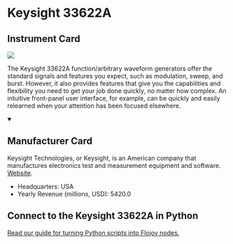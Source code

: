 
# Keysight 33622A

## Instrument Card

<img src="https://v5.airtableusercontent.com/v1/19/19/1691539200000/q3m_mf2XMFCWOoJKo-_wDw/rZb_-9jj6La_eUrWTlvYSrlRAOcIXVvbD3m0KPJKqCT_PZB85ORgwk7YADX-cBKH0IEZJo-iQvXkoloNkzJKEfRFedw-BoQY9ekf5dDy30c/r7VglFDXuufPzCD4YN912X2Jn6x3Ermdk_vm02sbINU"/>
<p>The Keysight 33622A function/arbitrary waveform generators offer the standard signals and features you expect, such as modulation, sweep, and burst. However, it also provides features that give you the capabilities and flexibility you need to get your job done quickly, no matter how complex. An intuitive front-panel user interface, for example, can be quickly and easily relearned when your attention has been focused elsewhere.</p>

<details open>
<summary><h2>Manufacturer Card</h2></summary>

Keysight Technologies, or Keysight, is an American company that manufactures electronics test and measurement equipment and software. <a href="https://www.keysight.com/us/en/home.html">Website</a>.

<ul>
  <li>Headquarters: USA</li>
  <li>Yearly Revenue (millions, USD): 5420.0</li>
</ul>
</details>

## Connect to the Keysight 33622A in Python

[Read our guide for turning Python scripts into Flojoy nodes.](https://docs.flojoy.ai/custom-nodes/creating-custom-node/)


